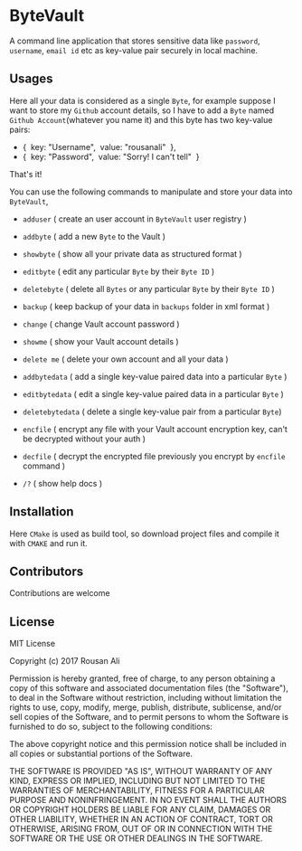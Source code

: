# ByteVault

A command line application that stores sensitive data like `password`, `username`, `email id` etc as key-value pair securely in local machine.

## Usages

Here all your data is considered as a single `Byte`, for example suppose I want to store my `Github` account details, so I have
to add a `Byte` named `Github Account`(whatever you name it) and this byte has two key-value pairs:

 * {&nbsp; key: "Username",&nbsp; value: "rousanali" &nbsp;},
 * {&nbsp; key: "Password",&nbsp; value: "Sorry! I can't tell" &nbsp;}
 
 That's it!
 
You can use the following commands to manipulate and store your data into `ByteVault`,

 * `adduser` ( create an user account in `ByteVault` user registry )
 
 * `addbyte` ( add a new `Byte` to the Vault )
 
 * `showbyte` ( show all your private data as structured format )

 * `editbyte` ( edit any particular `Byte` by their `Byte ID` )

 * `deletebyte` ( delete all `Bytes` or any particular `Byte` by their `Byte ID` )

 * `backup` ( keep backup of your data in `backups` folder in xml format )
 
 * `change` ( change Vault account password )

 * `showme` ( show your Vault account details )

 * `delete me` ( delete your own account and all your data )
 
 * `addbytedata` ( add a single key-value paired data into a particular `Byte` ) 
 
 * `editbytedata` ( edit a single key-value paired data in a particular `Byte` )
 
 * `deletebytedata` ( delete a single key-value pair from a particular `Byte`)
 
 * `encfile` ( encrypt any file with your Vault account encryption key, can't be decrypted without your auth )
 
 * `decfile` ( decrypt the encrypted file previously you encrypt by `encfile` command )
 
 * `/?` ( show help docs )
 
 
## Installation
 
 Here `CMake` is used as build tool, so download project files and compile it with `CMAKE` and run it.
 
## Contributors
   
   Contributions are welcome
   
## License

MIT License

Copyright (c) 2017 Rousan Ali

Permission is hereby granted, free of charge, to any person obtaining a copy
of this software and associated documentation files (the "Software"), to deal
in the Software without restriction, including without limitation the rights
to use, copy, modify, merge, publish, distribute, sublicense, and/or sell
copies of the Software, and to permit persons to whom the Software is
furnished to do so, subject to the following conditions:

The above copyright notice and this permission notice shall be included in all
copies or substantial portions of the Software.

THE SOFTWARE IS PROVIDED "AS IS", WITHOUT WARRANTY OF ANY KIND, EXPRESS OR
IMPLIED, INCLUDING BUT NOT LIMITED TO THE WARRANTIES OF MERCHANTABILITY,
FITNESS FOR A PARTICULAR PURPOSE AND NONINFRINGEMENT. IN NO EVENT SHALL THE
AUTHORS OR COPYRIGHT HOLDERS BE LIABLE FOR ANY CLAIM, DAMAGES OR OTHER
LIABILITY, WHETHER IN AN ACTION OF CONTRACT, TORT OR OTHERWISE, ARISING FROM,
OUT OF OR IN CONNECTION WITH THE SOFTWARE OR THE USE OR OTHER DEALINGS IN THE
SOFTWARE.
